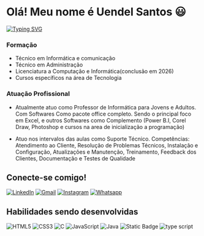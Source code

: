# Olá! Meu nome é Uendel Santos 😃

[![Typing SVG](<https://readme-typing-svg.herokuapp.com/?color=fff&size=35&center=true&vCenter=true&width=1000&lines=Bem+vindo(a)+ao+meu+perfil+do+GitHub!+:%29>)](https://git.io/typing-svg)

### Formação
- Técnico em Informática e comunicação
- Técnico em Administração
- Licenciatura a Computação e Informática(conclusão em 2026)
- Cursos específicos na área de Tecnologia

### Atuação Profissional

- Atualmente atuo como Professor de Informática para Jovens e Adultos. Com Softwares Como pacote office completo. Sendo o principal foco em Excel, e outros Softwares como Complemento (Power B.I, Corel Draw, Photoshop e cursos na area de inicialização a programação)

- Atuo nos intervalos das aulas como Suporte Técnico. Competências: Atendimento ao Cliente, Resolução de Problemas Técnicos, Instalação e Configuração, Atualizações e Manutenção, Treinamento, Feedback dos Clientes, Documentação e Testes de Qualidade

## Conecte-se comigo!

[![LinkedIn](https://img.shields.io/badge/LinkedIn-0077B5?style=for-the-badge&logo=linkedin&logoColor=white)](https://www.linkedin.com/in/uendel-santos-da-concei%C3%A7%C3%A3o-579221210/) [![Gmail](https://img.shields.io/badge/Gmail-333333?style=for-the-badge&logo=gmail&logoColor=red)](mailto:uendelsantos1002@gmail.com)
[![Instagram](https://img.shields.io/badge/-Instagram-%23E4405F?style=for-the-badge&logo=instagram&logoColor=white)](https://www.instagram.com/uendelssantos/)
[![Whatsapp](https://img.shields.io/badge/-Whatsapp-4CA143?style=flat&labelColor=4CA143&logo=whatsapp&logoColor=white)](https://api.whatsapp.com/send?phone=5571997258532&text=Olá!)
## Habilidades sendo desenvolvidas

![HTML5](https://img.shields.io/badge/HTML5-E34F26?style=for-the-badge&logo=html5&logoColor=white) ![CSS3](https://img.shields.io/badge/CSS3-1572B6?style=for-the-badge&logo=css3&logoColor=white) ![C](https://img.shields.io/badge/C-00599C?style=for-the-badge&logo=c&logoColor=white) ![JavaScript](https://img.shields.io/badge/JavaScript-F7DF1E?style=for-the-badge&logo=javascript&logoColor=black) ![Java](https://img.shields.io/badge/java-%23ED8B00.svg?style=for-the-badge&logo=openjdk&logoColor=white) 
![Static Badge](https://img.shields.io/badge/node-js)
![type script](https://img.shields.io/badge/type-script?style=flat&label=Type-script&labelColor=%23007acc&color=%23007acc)



